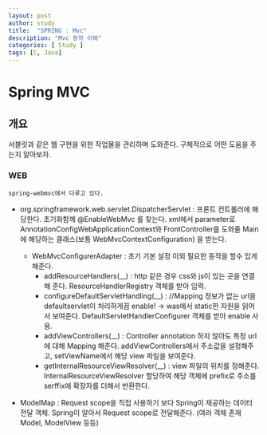 ```yaml
---
layout: post
author: study
title:  "SPRING : Mvc"
description: "Mvc 동작 이해"
categories: [ Study ]
tags: [C, Java]
---
```


# Spring MVC

## 개요
 서블릿과 같은 웹 구현을 위한 작업물을 관리하며 도와준다.
 구체적으로 어떤 도움을 주는지 알아보자.

### WEB
 
 `spring-webmvc에서 다루고 있다.`
 - org.springframework.web.servlet.DispatcherServlet : 프론트 컨트롤러에 해당한다. 초기화함께 @EnableWebMvc 를 찾는다.
  xml에서 parameter로 AnnotationConfigWebApplicationContext와 FrontController를 도와줄 Main에 해당하는 클래스(보통 WebMvcContextConfiguration) 을 받는다.
   - WebMvcConfigurerAdapter : 초기 기본 설정 이외 필요한 동작을 할수 있게 해준다.
     - addResourceHandlers(__) : http 같은 경우 css와 js이 있는 곳을 연결해 준다. ResourceHandlerRegistry 객체를 받아 입력.
     - configureDefaultServletHandling(__) : //Mapping 정보가 없는 url을 defaultservlet이 처리하게끔 enable! -> was에서 static한 자원을 읽어서 보여준다. DefaultServletHandlerConfigurer 객체를 받아 enable 사용.
     - addViewControllers(__) : Controller annotation 하지 않아도 특정 url에 대해 Mapping 해준다.  addViewControllers에서 주소값을 설정해주고, setViewName에서 해당 view 파일을 보여준다.
     - getInternalResourceViewResolver(__) : view 파일의 위치를 정해준다. InternalResourceViewResolver 할당하여 해당 객체에 prefix로 주소를 serffix에 확장자를 더해서 반환한다.

 - ModelMap : Request scope을 직접 사용하기 보다 Spring이 제공하는 데이터 전달 객체. Spring이 알아서 Request scope로 전달해준다. (여러 객체 존재 Model, ModelView 등등)






 

 
